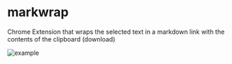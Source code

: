 # markwrap

Chrome Extension that wraps the selected text in a markdown link with the contents of the clipboard (download)

![example](https://github.com/bitoiu/markwrap/blob/master/assets/example.gif)
